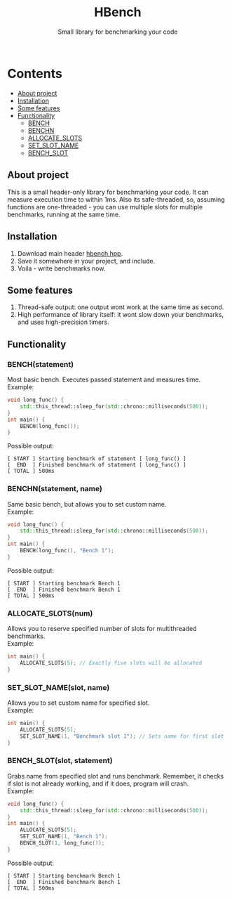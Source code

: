 <div align="center">
    <h1>HBench</h1>
    <p>Small library for benchmarking your code</p>
</div>
<br/>

# Contents
- [About project](#about-project)
- [Installation](#installation)
- [Some features](#some-features)
- [Functionality](#functionality)
    - [BENCH](#benchstatement)
    - [BENCHN](#benchstatement)
    - [ALLOCATE_SLOTS](#allocate_slotsnum)
    - [SET_SLOT_NAME](#set_slot_nameslot-name)
    - [BENCH_SLOT](#bench_slotslot-statement)

## About project
This is a small header-only library for benchmarking your code. It can measure execution time to within 1ms. Also its safe-threaded, so, assuming functions are one-threaded - you can use multiple slots for multiple benchmarks, running at the same time.

## Installation
1. Download main header [hbench.hpp](hbench.hpp).
2. Save it somewhere in your project, and include.
3. Voila - write benchmarks now.

## Some features
1. Thread-safe output: one output wont work at the same time as second.
2. High performance of library itself: it wont slow down your benchmarks, and uses high-precision timers.

## Functionality

### BENCH(statement)
Most basic bench. Executes passed statement and measures time.  
Example:
```c++
void long_func() {
    std::this_thread::sleep_for(std::chrono::milliseconds(500));
}
int main() {
    BENCH(long_func());
}
```
Possible output:
```
[ START ] Starting benchmark of statement [ long_func() ]
[  END  ] Finished benchmark of statement [ long_func() ]
[ TOTAL ] 500ms
```
### BENCHN(statement, name)
Same basic bench, but allows you to set custom name.  
Example:
```c++
void long_func() {
    std::this_thread::sleep_for(std::chrono::milliseconds(500));
}
int main() {
    BENCH(long_func(), "Bench 1");
}
```
Possible output:
```
[ START ] Starting benchmark Bench 1
[  END  ] Finished benchmark Bench 1
[ TOTAL ] 500ms
```

### ALLOCATE_SLOTS(num)
Allows you to reserve specified number of slots for multithreaded benchmarks.  
Example:
```c++
int main() {
    ALLOCATE_SLOTS(5); // Exactly five slots will be allocated
}
```

### SET_SLOT_NAME(slot, name)
Allows you to set custom name for specified slot.  
Example:
```c++
int main() {
    ALLOCATE_SLOTS(5);
    SET_SLOT_NAME(1, "Benchmark slot 1"); // Sets name for first slot
}
```

### BENCH_SLOT(slot, statement)
Grabs name from specified slot and runs benchmark. Remember, it checks if slot is not already working, and if it does, program will crash.  
Example:
```c++
void long_func() {
    std::this_thread::sleep_for(std::chrono::milliseconds(500));
}
int main() {
    ALLOCATE_SLOTS(5);
    SET_SLOT_NAME(1, "Bench 1");
    BENCH_SLOT(1, long_func());
}
```
Possible output:
```
[ START ] Starting benchmark Bench 1
[  END  ] Finished benchmark Bench 1
[ TOTAL ] 500ms
```